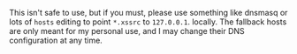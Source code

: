 This isn't safe to use, but if you must, please use something like dnsmasq or lots of
`hosts` editing to point `*.xssrc` to `127.0.0.1`. locally. The fallback hosts are only
meant for my personal use, and I may change their DNS configuration at any time.
